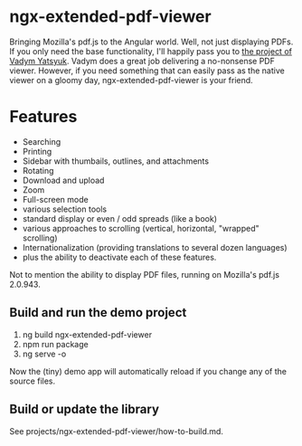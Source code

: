 # ngx-extended-pdf-viewer

Bringing Mozilla's pdf.js to the Angular world. Well, not just displaying PDFs. If you only need the base functionality, I'll happily pass you to [the project of Vadym Yatsyuk](https://github.com/vadimdez/ng2-pdf-viewer/). Vadym does a great job delivering a no-nonsense PDF viewer. However, if you need something that can easily pass as the native viewer on a gloomy day, ngx-extended-pdf-viewer is your friend.

# Features

- Searching
- Printing
- Sidebar with thumbails, outlines, and attachments
- Rotating
- Download and upload
- Zoom
- Full-screen mode
- various selection tools
- standard display or even / odd spreads (like a book)
- various approaches to scrolling (vertical, horizontal, "wrapped" scrolling)
- Internationalization (providing translations to several dozen languages)
- plus the ability to deactivate each of these features.

Not to mention the ability to display PDF files, running on Mozilla's pdf.js 2.0.943.

## Build and run the demo project

1.  ng build ngx-extended-pdf-viewer
2.  npm run package
3.  ng serve -o

Now the (tiny) demo app will automatically reload if you change any of the source files.

## Build or update the library

See projects/ngx-extended-pdf-viewer/how-to-build.md.
